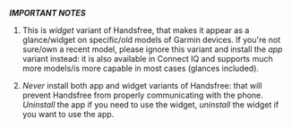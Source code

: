 ***IMPORTANT NOTES***

1.   This is *widget* variant of Handsfree, that makes it appear as a glance/widget on specific/old models of Garmin devices. If you're not sure/own a recent model, please ignore this variant and install the *app* variant instead: it is also available in Connect IQ and supports much more models/is more capable in most cases (glances included).

2.   *Never* install both app and widget variants of Handsfree: that will prevent Handsfree from properly communicating with the phone. *Uninstall* the app if you need to use the widget, *uninstall* the widget if you want to use the app.

